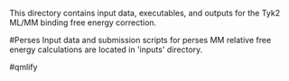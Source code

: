 This directory contains input data, executables, and outputs for the Tyk2 ML/MM binding free energy correction.

#Perses
Input data and submission scripts for perses MM relative free energy calculations are located in 'inputs' directory.

#qmlify

